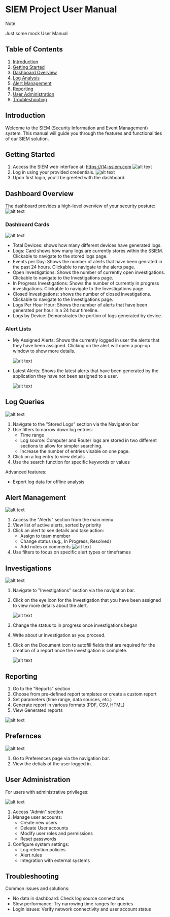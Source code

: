 # SIEM Project User Manual

> [!NOTE]
> Just some mock User Manual

## Table of Contents

1. [Introduction](#introduction)
2. [Getting Started](#getting-started)
3. [Dashboard Overview](#dashboard-overview)
4. [Log Analysis](#log-analysis)
5. [Alert Management](#alert-management)
6. [Reporting](#reporting)
7. [User Administration](#user-administration)
8. [Troubleshooting](#troubleshooting)

## Introduction

Welcome to the SIEM (Security Information and Event Management) system. This manual will guide you through the features and functionalities of our SIEM solution.

## Getting Started

1. Access the SIEM web interface at: https://i14-ssiem.com
   ![alt text](Images/login1.PNG)
2. Log in using your provided credentials.
   ![alt text](Images/login2.PNG)
3. Upon first login, you'll be greeted with the dashboard.

## Dashboard Overview

The dashboard provides a high-level overview of your security posture:
![alt text](Images/dashboard.PNG)

### Dashboard Cards

![alt text](Images/boards.PNG)

- Total Devices: shows how many different devices have generated logs.
- Logs: Card shows how many logs are currently stores within the SSIEM. Clickable to navigate to the stored logs page.
- Events per Day: Shows the number of alerts that have been genrated in the past 24 hours. Clickable to navigate to the alerts page.
- Open Investigations: Shows the number of currently open investigations. Clickable to navigate to the Investigations page.
- In Progress Investigations: Shows the number of currently in progress investigations. Clickable to navigate to the Investigations page.
- Closed Investigations: shows the number of closed investigations. Clickable to navigate to the Investigations page.
- Logs Per Hour Hour: Shows the number of alerts that have been generated per hour in a 24 hour timeline.
- Logs by Device: Demonstrates the portion of logs generated by device.

### Alert Lists

- My Assigned Alerts: Shows the currently logged in user the alerts that they have been assigned. Clicking on the alert will open a pop-up window to show more details.

  ![alt text](Images/latestalerts.PNG)

- Latest Alerts: Shows the latest alerts that have been generated by the application they have not been assigned to a user.

  ![alt text](Images/latestalerts2.PNG)

## Log Queries

![alt text](Images/LogQueries.PNG)

1. Navigate to the "Stored Logs" section via the Navigation bar
2. Use filters to narrow down log entries:
   - Time range
   - Log source: Computer and Router logs are stored in two different sections to allow for simpler searching.
   - Increase the number of entries visable on one page.
3. Click on a log entry to view details
4. Use the search function for specific keywords or values

Advanced features:

- Export log data for offline analysis

## Alert Management

![alt text](Images/alerts.PNG)

1. Access the "Alerts" section from the main menu
2. View list of active alerts, sorted by priority
3. Click an alert to see details and take action:
   - Assign to team member
   - Change status (e.g., In Progress, Resolved)
   - Add notes or comments
     ![alt text](Images/alert_details.PNG)
4. Use filters to focus on specific alert types or timeframes

## Investigations

![alt text](Images/investigations.PNG)

1. Navigate to "Investigations" section via the navigation bar.
2. Click on the eye icon for the Investigation that you have been assigned to view more details about the alert.

   ![alt text](Images/investigations_details.PNG)

3. Change the status to in progress once investigations began
4. Write about ur investigation as you proceed.
5. Click on the Document icon to autofill fields that are required for the creation of a report once the investigation is complete.

   ![alt text](Images/generate_report_investigations.PNG)

## Reporting

1. Go to the "Reports" section
2. Choose from pre-defined report templates or create a custom report
3. Set parameters (time range, data sources, etc.)
4. Generate report in various formats (PDF, CSV, HTML)
5. View Generated reports

![alt text](Images/Report_details.PNG)

## Prefernces

![alt text](Images/Preferences.PNG)

1. Go to Preferences page via the navigation bar.
2. View the detials of the user logged in.

## User Administration

For users with administrative privileges:

![alt text](Images/Addstaff.PNG)

1. Access "Admin" section
2. Manage user accounts:
   - Create new users
   - Deleate User accounts
   - Modify user roles and permissions
   - Reset passwords
3. Configure system settings:
   - Log retention policies
   - Alert rules
   - Integration with external systems

## Troubleshooting

Common issues and solutions:

- No data in dashboard: Check log source connections
- Slow performance: Try narrowing time ranges for queries
- Login issues: Verify network connectivity and user account status
